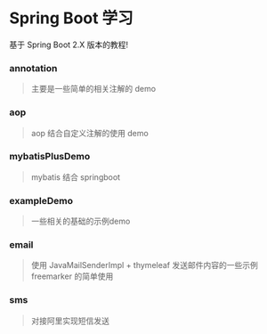 # Spring Boot 学习

基于 Spring Boot 2.X 版本的教程!

### annotation

> 主要是一些简单的相关注解的 demo

### aop

> aop 结合自定义注解的使用 demo

### mybatisPlusDemo

> mybatis 结合 springboot

### exampleDemo

> 一些相关的基础的示例demo

### email

> 使用 JavaMailSenderImpl + thymeleaf 发送邮件内容的一些示例
> freemarker 的简单使用

### sms

> 对接阿里实现短信发送